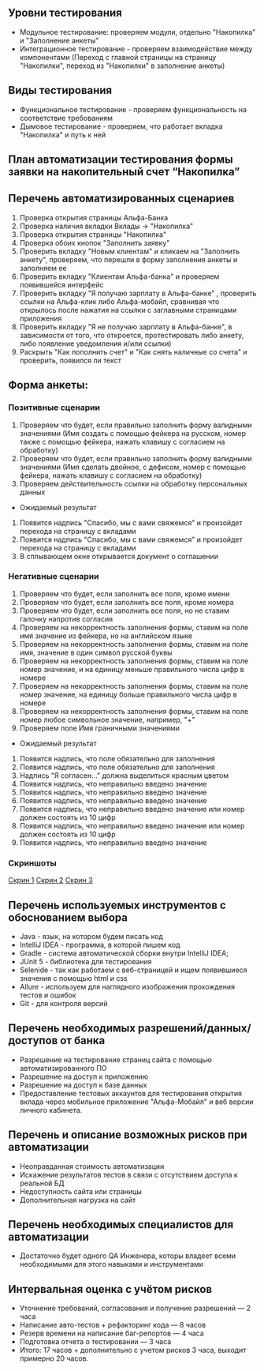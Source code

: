 ## Уровни тестирования
* Модульное тестирование: проверяем модули, отдельно "Накопилка" и "Заполнение анкеты"
* Интеграционное тестирование - проверяем взаимодействие между компонентами (Переход с главной страницы на страницу "Накопилки", переход из "Накопилки" в заполнение анкеты)

## Виды тестирования
* Функциональное тестирование - проверяем функциональность на соответствие требованиям
* Дымовое тестирование - проверяем, что работает вкладка "Накопилка" и путь к ней

## План автоматизации тестирования формы заявки на накопительный счет “Накопилка”

## Перечень автоматизированных сценариев
1. Проверка открытия страницы Альфа-Банка
2. Проверка наличия вкладки Вклады -> "Накопилка"
3. Проверка открытия страницы "Накопилка"
4. Проверка обоих кнопок "Заполнить заявку"
5. Проверить вкладку "Новым клиентам" и кликаем на "Заполнить анкету", проверяем, что перешли в форму заполнения анкеты и заполняем ее
6. Проверить вкладку "Клиентам Альфа-банка" и проверяем появившейся интерфейс
7. Проверить вкладку "Я получаю зарплату в Альфа-банке" , проверить ссылки на Альфа-клик либо Альфа-мобайл, сравнивая что открылось после нажатия на ссылки с заглавными страницами приложения
8. Проверить вкладку "Я не получаю зарплату в Альфа-банке", в зависимости от того, что откроется, протестировать либо анкету, либо появление уведомления и/или ссылки)
9. Раскрыть "Как пополнить счет" и "Как снять наличные со счета" и проверить, появился ли текст

## Форма анкеты:
### Позитивные сценарии
1. Проверяем что будет, если правильно заполнить форму валидными значениями (Имя создать с помощью фейкера на русском, номер также с помощью фейкера, нажать клавишу с согласием на обработку)
2. Проверяем что будет, если правильно заполнить форму валидными значениями (Имя сделать двойное, с дефисом, номер с помощью фейкера, нажать клавишу с согласием на обработку)
3. Проверяем действительность ссылки на обработку персональных данных

* Ожидаемый результат
1. Появится надпись "Спасибо, мы с вами свяжемся" и произойдет перехода на страницу с вкладами
2. Появится надпись "Спасибо, мы с вами свяжемся" и произойдет перехода на страницу с вкладами
3. В сплывающем окне открывается документ о соглашении

### Негативные сценарии
1. Проверяем что будет, если заполнить все поля, кроме имени
2. Проверяем что будет, если заполнить все поля, кроме номера
3. Проверяем что будет, если заполнить все поля, но не ставим галочку напротив согласия
4. Проверяем на некорректность заполнения формы, ставим на поле имя значение из фейкера, но на английском языке
5. Проверяем на некорректность заполнения формы, ставим на поле имя, значение в один символ русской буквы
6. Проверяем на некорректность заполнения формы, ставим на поле номер значение, и на единицу меньше правильного числа цифр в номере
7. Проверяем на некорректность заполнения формы, ставим на поле номер значение, на единицу больше правильного числа цифр в номере
8. Проверяем на некорректность заполнения формы, ставим на поле номер любое символьное значение, например, "+"
9. Проверяем поле Имя граничными значениями

* Ожидаемый результат
1. Появится надпись, что поле обязательно для заполнения
2. Появится надпись, что поле обязательно для заполнения
3. Надпись "Я согласен…" должна выделиться красным цветом
4. Появится надпись, что неправильно введено значение
5. Появится надпись, что неправильно введено значение
6. Появится надпись, что неправильно введено значение
7. Появится надпись, что неправильно введено значение или номер должен состоять из 10 цифр
8. Появится надпись, что неправильно введено значение или номер должен состоять из 10 цифр
9. Появится надпись, что неправильно введено значение

### Скриншоты
[Скрин 1](https://raw.githubusercontent.com/Mikhail9030/AQATestPlan/master/%D1%81%D0%BA%D1%80%D0%B8%D0%BD1.bmp)
[Скрин 2](https://raw.githubusercontent.com/Mikhail9030/AQATestPlan/master/%D1%81%D0%BA%D1%80%D0%B8%D0%BD2.bmp)
[Скрин 3](https://raw.githubusercontent.com/Mikhail9030/AQATestPlan/master/%D1%81%D0%BA%D1%80%D0%B8%D0%BD3.bmp)

## Перечень используемых инструментов с обоснованием выбора
* Java - язык, на котором будем писать код
* IntelliJ IDEA - программа, в которой пишем код
* Gradle - система автоматической сборки внутри IntelliJ IDEA;
* JUnit 5 - библиотека для тестирования
* Selenide - так как работаем с веб-страницей и ищем появившиеся значения с помощью html и css
* Allure - используем для наглядного изображения прохождения тестов и ошибок
* Git - для контроля версий

## Перечень необходимых разрешений/данных/доступов от банка
* Разрешение на тестирование страниц сайта с помощью автоматизированного ПО
* Разрешение на доступ к приложению
* Разрешение на доступ к базе данных
* Предоставление тестовых аккаунтов для тестирования открытия вклада через мобильное приложение "Альфа-Мобайл" и веб версии личного кабинета.

## Перечень и описание возможных рисков при автоматизации
* Неоправданная стоимость автоматизации
* Искажение результатов тестов в связи с отсутствием доступа к реальной БД
* Недоступность сайта или страницы
* Дополнительная нагрузка на сайт

## Перечень необходимых специалистов для автоматизации
* Достаточно будет одного QA Инженера, которы владеет всеми необходимыми для этого навыками и инструментами

## Интервальная оценка с учётом рисков
* Уточнение требований, cогласования и получение разрешений — 2 часа
* Написание авто-тестов + рефакторинг кода — 8 часов
* Резерв времени на написание баг-репортов — 4 часа
* Подготовка отчета о тестировании — 3 часа
* Итого: 17 часов + дополнительно с учетом рисков 3 часа, выходит примерно 20 часов.
